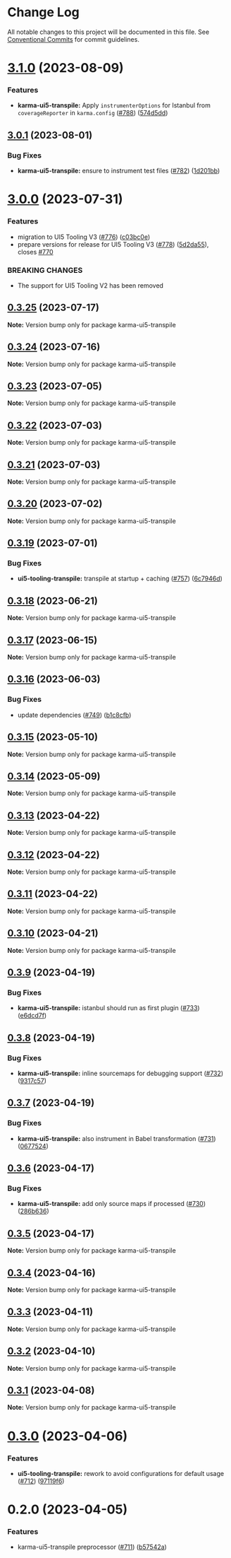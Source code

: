 # Change Log

All notable changes to this project will be documented in this file.
See [Conventional Commits](https://conventionalcommits.org) for commit guidelines.

# [3.1.0](https://github.com/ui5-community/ui5-ecosystem-showcase/compare/karma-ui5-transpile@3.0.1...karma-ui5-transpile@3.1.0) (2023-08-09)


### Features

* **karma-ui5-transpile:** Apply `instrumenterOptions` for Istanbul from `coverageReporter` in `karma.config` ([#788](https://github.com/ui5-community/ui5-ecosystem-showcase/issues/788)) ([574d5dd](https://github.com/ui5-community/ui5-ecosystem-showcase/commit/574d5dd09b9e6020bc3dcc1698600cfd0315c24c))





## [3.0.1](https://github.com/ui5-community/ui5-ecosystem-showcase/compare/karma-ui5-transpile@3.0.0...karma-ui5-transpile@3.0.1) (2023-08-01)


### Bug Fixes

* **karma-ui5-transpile:** ensure to instrument test files ([#782](https://github.com/ui5-community/ui5-ecosystem-showcase/issues/782)) ([1d201bb](https://github.com/ui5-community/ui5-ecosystem-showcase/commit/1d201bb394cb4fb2d22c307acde45b6f47b0ed6c))





# [3.0.0](https://github.com/ui5-community/ui5-ecosystem-showcase/compare/karma-ui5-transpile@0.3.25...karma-ui5-transpile@3.0.0) (2023-07-31)


### Features

* migration to UI5 Tooling V3 ([#776](https://github.com/ui5-community/ui5-ecosystem-showcase/issues/776)) ([c03bc0e](https://github.com/ui5-community/ui5-ecosystem-showcase/commit/c03bc0e8a8d0b55d38510164c885022e11b597e6))
* prepare versions for release for UI5 Tooling V3 ([#778](https://github.com/ui5-community/ui5-ecosystem-showcase/issues/778)) ([5d2da55](https://github.com/ui5-community/ui5-ecosystem-showcase/commit/5d2da55e77513e026377aca799c413560c651f56)), closes [#770](https://github.com/ui5-community/ui5-ecosystem-showcase/issues/770)


### BREAKING CHANGES

* The support for UI5 Tooling V2 has been removed





## [0.3.25](https://github.com/ui5-community/ui5-ecosystem-showcase/compare/karma-ui5-transpile@0.3.24...karma-ui5-transpile@0.3.25) (2023-07-17)

**Note:** Version bump only for package karma-ui5-transpile





## [0.3.24](https://github.com/ui5-community/ui5-ecosystem-showcase/compare/karma-ui5-transpile@0.3.23...karma-ui5-transpile@0.3.24) (2023-07-16)

**Note:** Version bump only for package karma-ui5-transpile





## [0.3.23](https://github.com/ui5-community/ui5-ecosystem-showcase/compare/karma-ui5-transpile@0.3.22...karma-ui5-transpile@0.3.23) (2023-07-05)

**Note:** Version bump only for package karma-ui5-transpile





## [0.3.22](https://github.com/ui5-community/ui5-ecosystem-showcase/compare/karma-ui5-transpile@0.3.21...karma-ui5-transpile@0.3.22) (2023-07-03)

**Note:** Version bump only for package karma-ui5-transpile





## [0.3.21](https://github.com/ui5-community/ui5-ecosystem-showcase/compare/karma-ui5-transpile@0.3.20...karma-ui5-transpile@0.3.21) (2023-07-03)

**Note:** Version bump only for package karma-ui5-transpile





## [0.3.20](https://github.com/ui5-community/ui5-ecosystem-showcase/compare/karma-ui5-transpile@0.3.19...karma-ui5-transpile@0.3.20) (2023-07-02)

**Note:** Version bump only for package karma-ui5-transpile





## [0.3.19](https://github.com/ui5-community/ui5-ecosystem-showcase/compare/karma-ui5-transpile@0.3.18...karma-ui5-transpile@0.3.19) (2023-07-01)


### Bug Fixes

* **ui5-tooling-transpile:** transpile at startup + caching ([#757](https://github.com/ui5-community/ui5-ecosystem-showcase/issues/757)) ([6c7946d](https://github.com/ui5-community/ui5-ecosystem-showcase/commit/6c7946d05abf34f11c6ad8ad593f3d418272527e))





## [0.3.18](https://github.com/ui5-community/ui5-ecosystem-showcase/compare/karma-ui5-transpile@0.3.17...karma-ui5-transpile@0.3.18) (2023-06-21)

**Note:** Version bump only for package karma-ui5-transpile





## [0.3.17](https://github.com/ui5-community/ui5-ecosystem-showcase/compare/karma-ui5-transpile@0.3.16...karma-ui5-transpile@0.3.17) (2023-06-15)

**Note:** Version bump only for package karma-ui5-transpile





## [0.3.16](https://github.com/ui5-community/ui5-ecosystem-showcase/compare/karma-ui5-transpile@0.3.15...karma-ui5-transpile@0.3.16) (2023-06-03)

### Bug Fixes

-   update dependencies ([#749](https://github.com/ui5-community/ui5-ecosystem-showcase/issues/749)) ([b1c8cfb](https://github.com/ui5-community/ui5-ecosystem-showcase/commit/b1c8cfb4da1dcd0ae91bee181f539684d767d067))

## [0.3.15](https://github.com/ui5-community/ui5-ecosystem-showcase/compare/karma-ui5-transpile@0.3.14...karma-ui5-transpile@0.3.15) (2023-05-10)

**Note:** Version bump only for package karma-ui5-transpile

## [0.3.14](https://github.com/ui5-community/ui5-ecosystem-showcase/compare/karma-ui5-transpile@0.3.13...karma-ui5-transpile@0.3.14) (2023-05-09)

**Note:** Version bump only for package karma-ui5-transpile

## [0.3.13](https://github.com/ui5-community/ui5-ecosystem-showcase/compare/karma-ui5-transpile@0.3.12...karma-ui5-transpile@0.3.13) (2023-04-22)

**Note:** Version bump only for package karma-ui5-transpile

## [0.3.12](https://github.com/ui5-community/ui5-ecosystem-showcase/compare/karma-ui5-transpile@0.3.11...karma-ui5-transpile@0.3.12) (2023-04-22)

**Note:** Version bump only for package karma-ui5-transpile

## [0.3.11](https://github.com/ui5-community/ui5-ecosystem-showcase/compare/karma-ui5-transpile@0.3.10...karma-ui5-transpile@0.3.11) (2023-04-22)

**Note:** Version bump only for package karma-ui5-transpile

## [0.3.10](https://github.com/ui5-community/ui5-ecosystem-showcase/compare/karma-ui5-transpile@0.3.9...karma-ui5-transpile@0.3.10) (2023-04-21)

**Note:** Version bump only for package karma-ui5-transpile

## [0.3.9](https://github.com/ui5-community/ui5-ecosystem-showcase/compare/karma-ui5-transpile@0.3.8...karma-ui5-transpile@0.3.9) (2023-04-19)

### Bug Fixes

-   **karma-ui5-transpile:** istanbul should run as first plugin ([#733](https://github.com/ui5-community/ui5-ecosystem-showcase/issues/733)) ([e6dcd7f](https://github.com/ui5-community/ui5-ecosystem-showcase/commit/e6dcd7fcab8832c7d06e8f2172e8c8772798a9d0))

## [0.3.8](https://github.com/ui5-community/ui5-ecosystem-showcase/compare/karma-ui5-transpile@0.3.7...karma-ui5-transpile@0.3.8) (2023-04-19)

### Bug Fixes

-   **karma-ui5-transpile:** inline sourcemaps for debugging support ([#732](https://github.com/ui5-community/ui5-ecosystem-showcase/issues/732)) ([9317c57](https://github.com/ui5-community/ui5-ecosystem-showcase/commit/9317c573221b34936703536c84b874247f65a48c))

## [0.3.7](https://github.com/ui5-community/ui5-ecosystem-showcase/compare/karma-ui5-transpile@0.3.6...karma-ui5-transpile@0.3.7) (2023-04-19)

### Bug Fixes

-   **karma-ui5-transpile:** also instrument in Babel transformation ([#731](https://github.com/ui5-community/ui5-ecosystem-showcase/issues/731)) ([0677524](https://github.com/ui5-community/ui5-ecosystem-showcase/commit/0677524002da853f4e7ffe53c35fab3c1f3ceb04))

## [0.3.6](https://github.com/ui5-community/ui5-ecosystem-showcase/compare/karma-ui5-transpile@0.3.5...karma-ui5-transpile@0.3.6) (2023-04-17)

### Bug Fixes

-   **karma-ui5-transpile:** add only source maps if processed ([#730](https://github.com/ui5-community/ui5-ecosystem-showcase/issues/730)) ([286b636](https://github.com/ui5-community/ui5-ecosystem-showcase/commit/286b636fabfbc3ffa64b773d8b0e28508f2ec682))

## [0.3.5](https://github.com/ui5-community/ui5-ecosystem-showcase/compare/karma-ui5-transpile@0.3.4...karma-ui5-transpile@0.3.5) (2023-04-17)

**Note:** Version bump only for package karma-ui5-transpile

## [0.3.4](https://github.com/ui5-community/ui5-ecosystem-showcase/compare/karma-ui5-transpile@0.3.3...karma-ui5-transpile@0.3.4) (2023-04-16)

**Note:** Version bump only for package karma-ui5-transpile

## [0.3.3](https://github.com/ui5-community/ui5-ecosystem-showcase/compare/karma-ui5-transpile@0.3.2...karma-ui5-transpile@0.3.3) (2023-04-11)

**Note:** Version bump only for package karma-ui5-transpile

## [0.3.2](https://github.com/ui5-community/ui5-ecosystem-showcase/compare/karma-ui5-transpile@0.3.1...karma-ui5-transpile@0.3.2) (2023-04-10)

**Note:** Version bump only for package karma-ui5-transpile

## [0.3.1](https://github.com/ui5-community/ui5-ecosystem-showcase/compare/karma-ui5-transpile@0.3.0...karma-ui5-transpile@0.3.1) (2023-04-08)

**Note:** Version bump only for package karma-ui5-transpile

# [0.3.0](https://github.com/ui5-community/ui5-ecosystem-showcase/compare/karma-ui5-transpile@0.2.0...karma-ui5-transpile@0.3.0) (2023-04-06)

### Features

-   **ui5-tooling-transpile:** rework to avoid configurations for default usage ([#712](https://github.com/ui5-community/ui5-ecosystem-showcase/issues/712)) ([97119f6](https://github.com/ui5-community/ui5-ecosystem-showcase/commit/97119f6795d839e305659a64be2f920f25a1392f))

# 0.2.0 (2023-04-05)

### Features

-   karma-ui5-transpile preprocessor ([#711](https://github.com/ui5-community/ui5-ecosystem-showcase/issues/711)) ([b57542a](https://github.com/ui5-community/ui5-ecosystem-showcase/commit/b57542a4d342777bf748aee42eb2247e83f26b6f))
